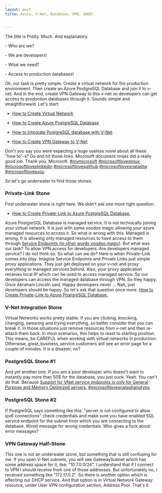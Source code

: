 ```yaml
---
layout: post
title: Azure, V-Net, Database, VPN, GOOD!


---
```


The title is Pretty. Much. And explanatory. 

\- Who are we?

\- We are developers!

\- What we need? 

\- Access to production databases!

Ok, our task is pretty simple. Create a virtual network for the production environment. Then create an Azure PostgreSQL Database and join it to v-net. And in the end, create VPN Gateway to this v-net so developers can get access to production databases through it. Sounds simple and straightforward. Let's start:

- [How to Create Virtual Network](https://docs.microsoft.com/th-th/azure/virtual-network/quick-create-portal)

- [How to Create Azure PostgreSQL Database](https://docs.microsoft.com/en-us/azure/postgresql/quickstart-create-server-database-portal)

- [How to Integrate PostgreSQL database with V-Net](https://docs.microsoft.com/en-us/azure/postgresql/howto-manage-vnet-using-portal#create-a-vnet-rule-and-enable-service-endpoints-in-the-azure-portal)

- [How to Create VPN Gateway to V-Net](https://docs.microsoft.com/en-us/azure/vpn-gateway/vpn-gateway-howto-point-to-site-resource-manager-portal)

Don't you say you were expecting a huge useless novel about all these "how to"-s? Go and hit those links. Microsoft document ninjas did a really good job. Thank you, Microsoft. [#mymicrosoft]() [#microsoftloveslinux]() [#microsoftloveslinkedin]() [#microsoftlovesgithub]() [#microsoftlovesnatasha]() [#microsoftlovesyou]()

So let's go underwater to find those stones.

<!--more-->

### Private-Link Stone

First underwater stone is right here. We didn't ask one more right question.

- [How to Create Private-Link to Azure PostgreSQL Database.](https://docs.microsoft.com/en-us/azure/postgresql/howto-configure-privatelink-portal)

Azure PostgreSQL Database is managed service. It is not technically joining your virtual network. It is just with some voodoo magic allowing your azure managed resources to access it. So what is wrong with this. Managed is wrong. It is allowing only managed resources to have access to them through [Service Endpoints (in other words voodoo magic)](https://docs.microsoft.com/en-us/azure/virtual-network/virtual-network-service-endpoints-overview). But what was our task? To allow VPN access for developers. Are developers managed service? I do not think so. So what can we do? Here is when Private-Link comes into play. Imagine Service Endpoints and Private Links just simple proxy applications. They just get deployed on your v-net and proxy everything to managed services behind. Also, your proxy application receives local IP which can be used to access managed service. So our developers can access the managed database through VPN. So they happy. Once Abraham Lincoln said, Happy developers never ... Nah, just developers should be happy. So let's ask that question once more. [How to Create Private-Link to Azure PostgreSQL Database.](https://docs.microsoft.com/en-us/azure/postgresql/howto-configure-privatelink-portal)

### V-Net Integration Stone

Virtual Networks works pretty stable. If you are clicking, knocking, changing, swearing and trying everything, so better consider that you can break it. In those situations just remove resources from v-net and then re-attach them back. In most scenarios, this helps to reset to starting position. This means, be CAREFUL when working with virtual networks in production. Otherwise, great_business_service customers will see an error page for a couple of minutes. It is a disaster, no?

### PostgreSQL Stone #1

And yet another one. If you are a poor developer who doesn't want to instantly pay more than 50$ for the database, you just suck. Yeah. You can't do that. Because [Support for VNet service endpoints is only for General Purpose and Memory Optimized servers.](https://docs.microsoft.com/en-us/azure/postgresql/concepts-limits#vnet-service-endpoints) [#microsoftlovesnatashanotyou]()

### PostgreSQL Stone #2

If PostgreSQL says something like this: "server is not configured to allow ipv6 connections" check credentials and make sure you have enabled SQL service endpoint for the subnet from which you are connecting to the database. Wired message for wrong credentials. Who gives a fuck about error messages?

### VPN Gateway Half-Stone

This one is not an underwater stone, but something that is still confusing for me. If you open V-Net subnets, you will see GatewaySubnet which has some address space for it, like: "10.7.0.0/24". I understand that if I connect to VPN I should receive from one of those addresses. But unfortunately no, I received something like "172.17.0.2". So there is another option which is affecting our DHCP service. And that option is in Virtual Network Gateway resource, under User VPN configuration section, Address Pool. That's it. 
